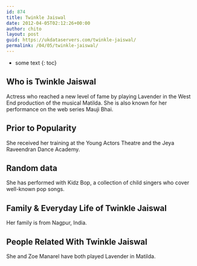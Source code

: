 ```yaml
---
id: 874
title: Twinkle Jaiswal
date: 2012-04-05T02:12:26+00:00
author: chito
layout: post
guid: https://ukdataservers.com/twinkle-jaiswal/
permalink: /04/05/twinkle-jaiswal/
---
```


* some text
{: toc}
          
          
## Who is  Twinkle Jaiswal
                  
                  
                  
Actress who reached a new level of fame by playing Lavender in the West End production of the musical Matilda. She is also known for her performance on the web series Mauji Bhai.
                  
                
                
                
## Prior to Popularity 
                  
                  
                  
She received her training at the Young Actors Theatre and the Jeya Raveendran Dance Academy.
                  
                
                
                
## Random data 
                  
                  
                  
She has performed with Kidz Bop, a collection of child singers who cover well-known pop songs.  
                  
                
                
                
## Family & Everyday Life of Twinkle Jaiswal
                  
                  
                  
Her family is from Nagpur, India.
                  
                
                
                
## People Related With  Twinkle Jaiswal
                  
                  
                  
She and Zoe Manarel have both played Lavender in Matilda. 
                  
                
              
            
          
          
          
    
    
  
